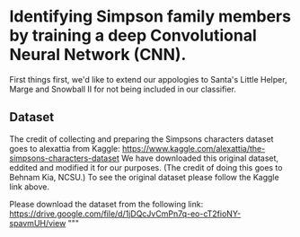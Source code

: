 # Identifying Simpson family members by training a deep Convolutional Neural Network (CNN).
First things first, we'd like to extend our appologies to Santa's Little Helper, Marge and Snowball II for not being
included in our classifier.   

## Dataset 

The credit of collecting and preparing the Simpsons characters dataset goes to alexattia from Kaggle: https://www.kaggle.com/alexattia/the-simpsons-characters-dataset
We have downloaded this original dataset, eddited and modified it for our purposes. (The credit of doing this goes to Behnam Kia, NCSU.)
To see the original dataset please follow the Kaggle link above.

Please download the dataset from the following link:
https://drive.google.com/file/d/1jDQcJvCmPn7q-eo-cT2fioNY-spavmUH/view
"""
